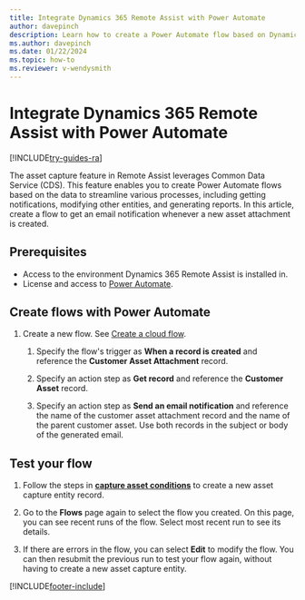 ```yaml
---
title: Integrate Dynamics 365 Remote Assist with Power Automate
author: davepinch
description: Learn how to create a Power Automate flow based on Dynamics 365 Remote Assist entities
ms.author: davepinch
ms.date: 01/22/2024
ms.topic: how-to
ms.reviewer: v-wendysmith
---
```


# Integrate Dynamics 365 Remote Assist with Power Automate

[!INCLUDE[try-guides-ra](../includes/try-guides-ra.md)]

The asset capture feature in Remote Assist leverages Common Data Service (CDS). This feature enables you to create Power Automate flows based on the data to streamline various processes, including getting notifications, modifying other entities, and generating reports. In this article,  create a flow to get an email notification whenever a new asset attachment is created.

## Prerequisites

- Access to the environment Dynamics 365 Remote Assist is installed in.
- License and access to [Power Automate](/power-automate/).

## Create flows with Power Automate

1. Create a new flow. See [Create a cloud flow](/power-automate/get-started-logic-flow).

   1. Specify the flow's trigger as **When a record is created** and reference the **Customer Asset Attachment** record.

   1. Specify an action step as **Get record** and reference the **Customer Asset** record.

   1. Specify an action step as **Send an email notification** and reference the name of the customer asset attachment record and the name of the parent customer asset. Use both records in the subject or body of the generated email.

## Test your flow

1. Follow the steps in **[capture asset conditions](./asset-capture-photos.md)** to create a new asset capture entity record.

1. Go to the **Flows** page again to select the flow you created. On this page, you can see recent runs of the flow. Select most recent run to see its details.

1. If there are errors in the flow, you can select **Edit** to modify the flow. You can then resubmit the previous run to test your flow again, without having to create a new asset capture entity.


[!INCLUDE[footer-include](../includes/footer-banner.md)]
